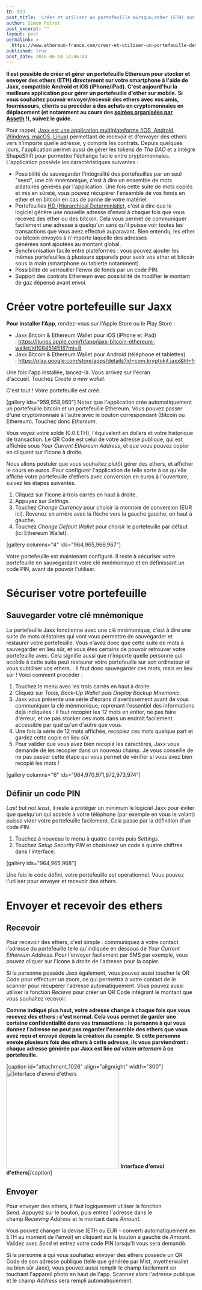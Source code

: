 ```yaml
---
ID: 823
post_title: 'Créer et utiliser un portefeuille d&rsquo;ether (ETH) sur smartphone avec Jaxx'
author: Simon Polrot
post_excerpt: ""
layout: post
permalink: >
  https://www.ethereum-france.com/creer-et-utiliser-un-portefeuille-dether-eth-sur-smartphone-avec-jaxx-ios-android/
published: true
post_date: 2016-06-14 14:46:04
---
```

<strong>Il est possible de créer et gérer un portefeuille Ethereum pour stocker et envoyer des ethers (ETH) directement sur votre smartphone à l'aide de Jaxx, compatible Android et iOS (iPhone/iPad). C'est aujourd'hui la meilleure application pour gérer un portefeuille d'ether sur mobile. Si vous souhaitez pouvoir envoyer/recevoir des ethers avec vos amis, fournisseurs, clients ou procéder à des achats en cryptomonnaies en déplacement (et notamment au cours des <span style="text-decoration: underline;"><a href="https://www.facebook.com/AssethFrance/">soirées organisées par Asseth</a></span> !), suivez le guide.</strong>

Pour rappel, <a href="https://www.ethereum-france.com/sortie-du-portefeuille-ether-jaxx-1-0-sur-7-plateformes-ios-et-android/"><span style="text-decoration: underline;">Jaxx est une application multiplateforme (iOS, Android, Windows, macOS, Linux)</span></a> permettant de recevoir et d'envoyer des ethers vers n'importe quelle adresse, y compris les contrats. Depuis quelques jours, l'application permet aussi de gérer les tokens de <em>The DAO</em> et a intégré ShapeShift pour permettre l'échange facile entre cryptomonnaies. L'application possède les caractéristiques suivantes :
<ul>
 	<li>Possibilité de sauvegarder l'intégralité des portefeuilles par un seul "seed", une clé mnémonique, c'est à dire un ensemble de mots aléatoires générés par l'application. Une fois cette suite de mots copiés et mis en sûreté, vous pouvez récupérer l'ensemble de vos fonds en ether et en bitcoin en cas de panne de votre matériel.</li>
 	<li>Portefeuilles <a href="https://bitcoin.fr/quest-ce-quun-hd-wallet/"><span style="text-decoration: underline;">HD (Hierarchical Deterministic)</span></a>, c'est à dire que le logiciel génère une nouvelle adresse d'envoi à chaque fois que vous recevez des ether ou des bitcoin. Cela vous permet de communiquer facilement une adresse à quelqu'un sans qu'il puisse voir toutes les transactions que vous avez effectué auparavant. Bien entendu, les ether ou bitcoin envoyés à n'importe laquelle des adresses générées sont ajoutées au montant global.</li>
 	<li>Synchronisation facile entre plateformes : vous pouvez ajouter les mêmes portefeuilles à plusieurs appareils pour avoir vos ether et bitcoin sous la main (smartphone ou tablette notamment).</li>
 	<li>Possibilité de verrouiller l'envoi de fonds par un code PIN.</li>
 	<li>Support des contrats Ethereum avec possibilité de modifier le montant de gaz dépensé avant envoi.</li>
</ul>
<h1>Créer votre portefeuille sur Jaxx</h1>
<strong>Pour installer l'App</strong>, rendez-vous sur l'Apple Store ou le Play Store :
<ul>
 	<li>Jaxx Bitcoin &amp; Ethereum Wallet pour iOS (iPhone et iPad) : <span style="text-decoration: underline;"><a href="https://itunes.apple.com/fr/app/jaxx-bitcoin-ethereum-wallet/id1084514516?mt=8">https://itunes.apple.com/fr/app/jaxx-bitcoin-ethereum-wallet/id1084514516?mt=8</a></span></li>
 	<li>Jaxx Bitcoin &amp; Ethereum Wallet pour Android (téléphone et tablettes) : <span style="text-decoration: underline;"><a href="https://play.google.com/store/apps/details?id=com.kryptokit.jaxx&amp;hl=fr">https://play.google.com/store/apps/details?id=com.kryptokit.jaxx&amp;hl=fr</a></span></li>
</ul>
Une fois l'app installée, lancez-là. Vous arrivez sur l'écran d'accueil. Touchez <em>Create a new wallet</em>.

C'est tout ! Votre portefeuille est créé.<em> </em>

[gallery ids="959,958,960"]
Notez que l'application crée automatiquement un portefeuille bitcoin et un portefeuille Ethereum. Vous pouvez passer d'une cryptomonnaie à l'autre avec le bouton correspondant (Bitcoin ou Ethereum). Touchez donc <em>Ethereum</em>.

Vous voyez votre solde (0.0 ETH), l'équivalent en dollars et votre historique de transaction. Le QR Code est celui de votre adresse publique, qui est affichée sous<em> </em><em>Your Current Ethereum Address</em>, et que vous pouvez copier en cliquant sur l'icone à droite.

Nous allons postuler que vous souhaitez plutôt gérer des ethers, et afficher le cours en euros. Pour configurer l'application de telle sorte à ce qu'elle affiche votre portefeuille d'ethers avec conversion en euros à l'ouverture, suivez les étapes suivantes.
<ol>
 	<li>Cliquez sur l'icone à trois carrés en haut à droite.</li>
 	<li>Appuyez sur <em>Settings</em>.</li>
 	<li>Touchez <em>Change Currency</em> pour choisir la monnaie de conversion (EUR ici). Revenez en arrière avec la flèche vers la gauche gauche, en haut à gauche.</li>
 	<li>Touchez <em>Change Default Wallet</em> pour choisir le portefeuille par défaut (ici Ethereum Wallet).<em> </em></li>
</ol>
[gallery columns="4" ids="964,965,966,967"]

Votre portefeuille est maintenant configuré. Il reste à sécuriser votre portefeuille en sauvegardant votre clé mnémonique et en définissant un code PIN, avant de pouvoir l'utiliser.
<h1>Sécuriser votre portefeuille</h1>
<h2>Sauvegarder votre clé mnémonique</h2>
Le portefeuille Jaxx fonctionne avec une clé mnémonique, c'est à dire une suite de mots aléatoires qui vont vous permettre de sauvegarder et restaurer votre portefeuille. Vous n'avez donc que cette suite de mots à sauvegarder en lieu sûr, et vous êtes certains de pouvoir retrouver votre portefeuille avec. Cela signifie aussi que n'importe quelle personne qui accède à cette suite peut restaurer votre portefeuille sur son ordinateur et vous subtiliser vos ethers... Il faut donc sauvegarder ces mots, mais en lieu sûr ! Voici comment procéder :
<ol>
 	<li>Touchez le menu avec les trois carrés en haut à droite.</li>
 	<li>Cliquez sur <em>Tools</em>, <em>Back-Up Wallet </em>puis <em>Display Backup Mnemonic.</em><em> </em></li>
 	<li>Jaxx vous présente une série d'écrans d'avertissement avant de vous communiquer la clé ménmonique, reprenant l'essentiel des informations déjà indiquées : il faut recopier les 12 mots en entier, ne pas faire d'erreur, et ne pas stocker ces mots dans un endroit facilement accessible par quelqu'un d'autre que vous.</li>
 	<li>Une fois la série de 12 mots affichée, recopiez ces mots quelque part et gardez cette copie en lieu sûr.</li>
 	<li>Pour valider que vous avez bien recopié les caractères, Jaxx vous demande de les recopier dans un nouveau champ. Je vous conseille de ne pas passer cette étape qui vous permet de vérifier si vous avez bien recopié les mots !</li>
</ol>
[gallery columns="6" ids="964,970,971,972,973,974"]
<h2>Définir un code PIN</h2>
<em>Last but not least</em>, il reste à protéger un minimum le logiciel Jaxx pour éviter que quelqu'un qui accède à votre téléphone (par exemple en vous le volant) puisse vider votre portefeuille facilement. Cela passe par la définition d'un code PIN.
<ol>
 	<li>Touchez à nouveau le menu à quatre carrés puis <em>Settings</em>.</li>
 	<li>Touchez <em>Setup Security PIN </em>et choisissez un code à quatre chiffres dans l'interface.</li>
</ol>
[gallery ids="964,965,968"]

Une fois le code défini, votre portefeuille est opérationnel. Vous pouvez l'utiliser pour envoyer et recevoir des ethers.
<h1>Envoyer et recevoir des ethers</h1>
<h2>Recevoir</h2>
Pour recevoir des ethers, c'est simple : communiquez à votre contact l'adresse du portefeuille telle qu'indiquée en dessous de <em>Your Current Ethereum Address</em>. Pour l'envoyer facilement par SMS par exemple, vous pouvez cliquer sur l'icone à droite de l'adresse pour la copier.

Si la personne possède Jaxx également, vous pouvez aussi toucher le QR Code pour effectuer un zoom, ce qui permettra à votre contact de le scanner pour récupérer l'adresse automatiquement. Vous pouvez aussi utiliser la fonction <em>Recieve </em>pour créer un QR Code intégrant le montant que vous souhaitez recevoir.

<strong>Comme indiqué plus haut, votre adresse change à chaque fois que vous recevez des ethers : c'est normal. Cela vous permet de garder une certaine confidentialité dans vos transactions : la personne à qui vous donnez l'adresse ne peut pas regarder l'ensemble des ethers que vous avez reçu et envoyé depuis la création du compte. Si cette personne envoie plusieurs fois des ethers à cette adresse, ils vous parviendront : chaque adresse générée par Jaxx est liée <em>ad vitam arternam</em> à ce portefeuille.</strong>

[caption id="attachment_1026" align="alignright" width="300"]<img class="size-medium wp-image-1026" src="https://www.ethereum-france.com/wp-content/uploads/2016/06/Jaxx-Envoi-dethers-300x262.png" alt="Interface d'envoi d'ethers" width="300" height="262" /> <strong>Interface d'envoi d'ethers</strong>[/caption]
<h2>Envoyer</h2>
Pour envoyer des ethers, il faut logiquement utiliser la fonction <em>Send</em>. Appuyez sur le bouton, puis entrez l'adresse dans le champ <em>Recieving Address </em>et le montant dans <em>Amount</em>.

Vous pouvez changer la devise (ETH ou EUR - converti automatiquement en ETH au moment de l'envoi) en cliquant sur le bouton à gauche de <em>Amount</em>. Validez avec <em>Send</em> et entrez votre code PIN lorsqu'il vous sera demandé.

Si la personne à qui vous souhaitez envoyer des ethers possède un QR Code de son adresse publique (telle que générée par Mist, myetherwallet ou bien sûr Jaxx), vous pouvez aussi remplir le champ facilement en touchant l'appareil photo en haut de l'app. Scannez alors l'adresse publique et le champ <em>Address </em>sera rempli automatiquement.